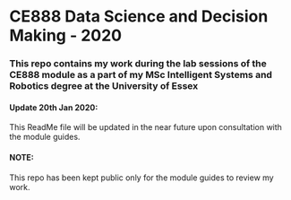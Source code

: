 # CE888 Data Science and Decision Making - 2020

### This repo contains my work during the lab sessions of the CE888 module as a part of my MSc Intelligent Systems and Robotics degree at the University of Essex 

#### Update 20th Jan 2020:
This ReadMe file will be updated in the near future upon consultation with the module guides. 


#### NOTE:
This repo has been kept public only for the module guides to review my work. <br>
